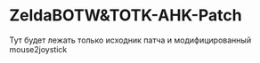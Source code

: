 # ZeldaBOTW&TOTK-AHK-Patch

Тут будет лежать только исходник патча и модифицированный mouse2joystick


